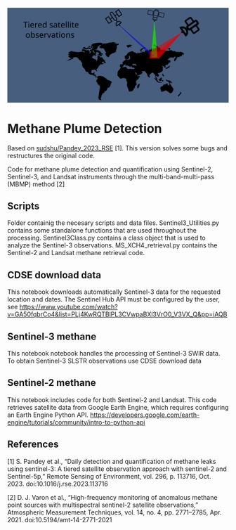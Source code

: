 ![logo](Scripts/data_files/Tiered_obs.png)

# Methane Plume Detection 
Based on [sudshu/Pandey_2023_RSE](https://github.com/sudshu/Pandey_2023_RSE) [1]. This version solves some bugs and restructures the original code.

Code for methane plume detection and quantification using Sentinel-2, Sentinel-3, and Landsat instruments through the multi-band-multi-pass (MBMP) method [2]

## Scripts
Folder containig the necesary scripts and data files. Sentinel3_Utilities.py contains some standalone functions that are used throughout the processing. Sentinel3Class.py contains a class object that is used to analyze the Sentinel-3 observations. MS_XCH4_retrieval.py contains the Sentinel-2 and Landsat methane retrieval code.

## CDSE download data
This notebook downloads automatically Sentinel-3 data for the requested location and dates. The Sentinel Hub API must be configured by the user, see https://www.youtube.com/watch?v=GA50fqbrCo4&list=PLj4KwRQTBlPL3CVwpaBXl3VrO0_V3VX_Q&pp=iAQB

## Sentinel-3 methane
This notebook notebook handles the processing of Sentinel-3 SWIR data. To obtain Sentinel-3 SLSTR observations use CDSE download data

## Sentinel-2 methane
This notebook includes code for both Sentinel-2 and Landsat. This code retrieves satellite data from Google Earth Engine, which requires configuring an Earth Engine Python API.
https://developers.google.com/earth-engine/tutorials/community/intro-to-python-api

## References

[1] S. Pandey et al., “Daily detection and quantification of methane leaks using sentinel-3: A tiered satellite observation approach with sentinel-2 and Sentinel-5p,” Remote Sensing of Environment, vol. 296, p. 113716, Oct. 2023. doi:10.1016/j.rse.2023.113716 

[2] D. J. Varon et al., “High-frequency monitoring of anomalous methane point sources with multispectral sentinel-2 satellite observations,” Atmospheric Measurement Techniques, vol. 14, no. 4, pp. 2771–2785, Apr. 2021. doi:10.5194/amt-14-2771-2021 